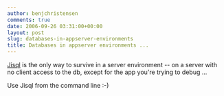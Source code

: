 ```yaml
---
author: benjchristensen
comments: true
date: 2006-09-26 03:31:00+00:00
layout: post
slug: databases-in-appserver-environments
title: Databases in appserver environments ...
---
```


[Jisql](http://www.xigole.com/software/jisql.jsp) is the only way to survive in a server environment -- on a server with no client access to the db, except for the app you're trying to debug ...

Use Jisql from the command line :-)
